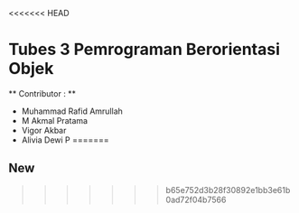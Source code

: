 <<<<<<< HEAD
# Tubes 3 Pemrograman Berorientasi Objek

** Contributor : **
* Muhammad Rafid Amrullah
* M Akmal Pratama
* Vigor Akbar
* Alivia Dewi P
=======
## New
>>>>>>> b65e752d3b28f30892e1bb3e61b0ad72f04b7566
